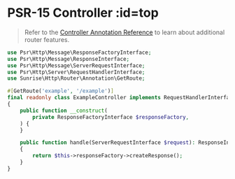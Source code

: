 # PSR-15 Controller :id=top

> Refer to the [Controller Annotation Reference](/docs/reference/controller-annotations.md) to learn about additional router features.

```php
use Psr\Http\Message\ResponseFactoryInterface;
use Psr\Http\Message\ResponseInterface;
use Psr\Http\Message\ServerRequestInterface;
use Psr\Http\Server\RequestHandlerInterface;
use Sunrise\Http\Router\Annotation\GetRoute;

#[GetRoute('example', '/example')]
final readonly class ExampleController implements RequestHandlerInterface
{
    public function __construct(
        private ResponseFactoryInterface $responseFactory,
    ) {
    }

    public function handle(ServerRequestInterface $request): ResponseInterface
    {
        return $this->responseFactory->createResponse();
    }
}
```
